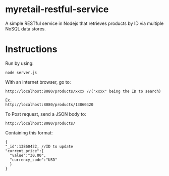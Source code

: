 # myretail-restful-service
A simple RESTful service in Nodejs that retrieves products by ID via multiple NoSQL data stores.

# Instructions
Run by using:
```
node server.js
```

With an internet browser, go to:
```
http://localhost:8080/products/xxxx //("xxxx" being the ID to search)

Ex.
http://localhost:8080/products/13860420
```

To Post request, send a JSON body to:
```
http://localhost:8080/products/
```
Containing this format:
```
{
"_id":13860422, //ID to update
"current_price":{
  "value":"30.00",
  "currency_code":"USD"
  }
}
```
